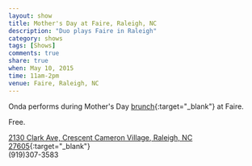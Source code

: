 ```yaml
---
layout: show
title: Mother's Day at Faire, Raleigh, NC
description: "Duo plays Faire in Raleigh"
category: shows
tags: [Shows]
comments: true
share: true
when: May 10, 2015
time: 11am-2pm
venue: Faire, Raleigh, NC
---
```


Onda performs during Mother's Day [brunch](http://www.fairerestaurant.com/menu/brunch/){:target="_blank"} at Faire.

Free.

[2130 Clark Ave, Crescent Cameron Village, Raleigh, NC 27605](https://www.google.com/maps/place/Faire/@35.789428,-78.662698,17z/data=!3m1!4b1!4m2!3m1!1s0x89acf58c9fbb56e5:0xd23d9a04c089bd62){:target="_blank"}
<br/>
(919)307-3583
